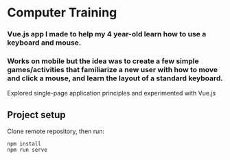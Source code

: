 # Computer Training
### Vue.js app I made to help my 4 year-old learn how to use a keyboard and mouse. 
### Works on mobile but the idea was to create a few simple games/activities that familiarize a new user with how to move and click a mouse, and learn the layout of a standard keyboard.
Explored single-page application principles and experimented with Vue.js

## Project setup
Clone remote repository, then run:
```
npm install
npm run serve
```

